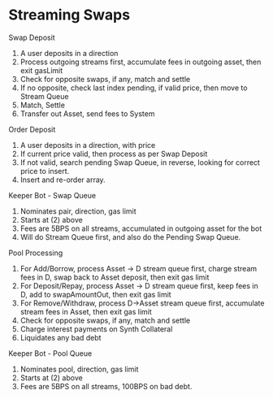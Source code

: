 # Streaming Swaps

Swap Deposit

1. A user deposits in a direction
2. Process outgoing streams first, accumulate fees in outgoing asset, then exit gasLimit&#x20;
3. Check for opposite swaps, if any, match and settle
4. If no opposite, check last index pending, if valid price, then move to Stream Queue&#x20;
5. Match, Settle
6. Transfer out Asset, send fees to System

Order Deposit

1. A user deposits in a direction, with price
2. If current price valid, then process as per Swap Deposit
3. If not valid, search pending Swap Queue, in reverse, looking for correct price to insert.&#x20;
4. Insert and re-order array.&#x20;

Keeper Bot - Swap Queue

1. Nominates pair, direction, gas limit
2. Starts at (2) above
3. Fees are 5BPS on all streams, accumulated in outgoing asset for the bot
4. Will do Stream Queue first, and also do the Pending Swap Queue.&#x20;

Pool Processing

1. For Add/Borrow, process Asset -> D stream queue first, charge stream fees in D, swap back to Asset deposit, then exit gas limit
2. For Deposit/Repay, process Asset -> D stream queue first, keep fees in D, add to swapAmountOut, then exit gas limit
3. For Remove/Withdraw, process D->Asset stream queue first, accumulate stream fees in Asset, then exit gas limit
4. Check for opposite swaps, if any, match and settle
5. Charge interest payments on Synth Collateral
6. Liquidates any bad debt

Keeper Bot - Pool Queue

1. Nominates pool, direction, gas limit
2. Starts at (2) above
3. Fees are 5BPS on all streams, 100BPS on bad debt.
